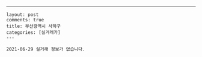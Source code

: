 ---
    layout: post
    comments: true
    title: 부산광역시 사하구
    categories: [실거래가]
    ---

    2021-06-29 실거래 정보가 없습니다.

    